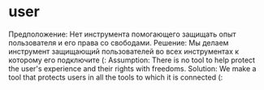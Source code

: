# user
Предположение: Нет инструмента помогающего защищать опыт  пользователя и его права со свободами. Решение: Мы делаем инструмент защищающий пользователей во всех инструментах к которому его подключите (: 
Assumption: There is no tool to help protect the user's experience and their rights with freedoms. Solution: We make a tool that protects users in all the tools to which it is connected (:
